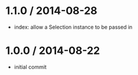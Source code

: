 
1.1.0 / 2014-08-28
==================

 * index: allow a Selection instance to be passed in

1.0.0 / 2014-08-22
==================

 * initial commit
